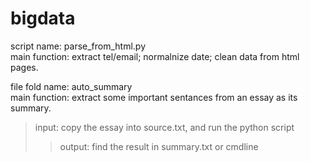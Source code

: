 # bigdata

script name: parse_from_html.py <br>
main function: extract tel/email; normalnize date; clean data from html pages. <br> 

file fold name: auto_summary <br> 
main function: extract some important sentances from an essay as its summary. <br> 
>input: copy the essay into source.txt, and run the python script <br> 
>>output: find the result in summary.txt or cmdline <br> 

